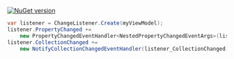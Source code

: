[![NuGet version](https://badge.fury.io/nu/RecursiveChangeNotifier.svg)](https://badge.fury.io/nu/RecursiveChangeNotifier)

```csharp
var listener = ChangeListener.Create(myViewModel);
listener.PropertyChanged += 
    new PropertyChangedEventHandler<NestedPropertyChangedEventArgs>(listener_PropertyChanged);
listener.CollectionChanged +=
    new NotifyCollectionChangedEventHandler(listener_CollectionChanged);
```
